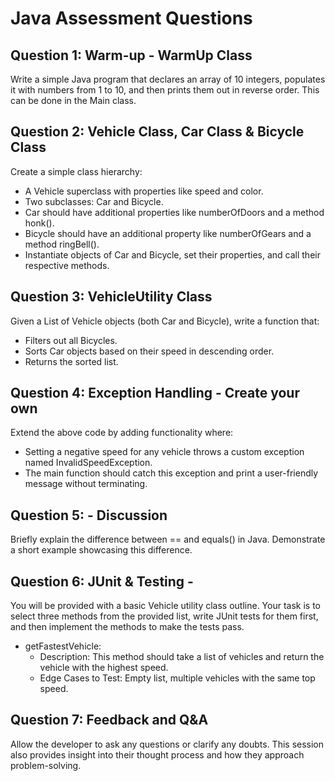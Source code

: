 # Java Assessment Questions

## Question 1: Warm-up - WarmUp Class

Write a simple Java program that declares an array of 10 integers, populates it with numbers from 1 to 10, and then prints them out in reverse order.  This can be done in the Main class.

## Question 2: Vehicle Class, Car Class & Bicycle Class

Create a simple class hierarchy:

- A Vehicle superclass with properties like speed and color.
- Two subclasses: Car and Bicycle.
- Car should have additional properties like numberOfDoors and a method honk().
- Bicycle should have an additional property like numberOfGears and a method ringBell().
- Instantiate objects of Car and Bicycle, set their properties, and call their respective methods.

## Question 3: VehicleUtility Class

Given a List of Vehicle objects (both Car and Bicycle), write a function that:

- Filters out all Bicycles.
- Sorts Car objects based on their speed in descending order.
- Returns the sorted list.

## Question 4: Exception Handling - Create your own

Extend the above code by adding functionality where:

- Setting a negative speed for any vehicle throws a custom exception named InvalidSpeedException.
- The main function should catch this exception and print a user-friendly message without terminating.

## Question 5: - Discussion 

Briefly explain the difference between == and equals() in Java. Demonstrate a short example showcasing this difference.

## Question 6: JUnit & Testing - 

You will be provided with a basic Vehicle utility class outline. Your task is to select three methods from the provided list, write JUnit tests for them first, and then implement the methods to make the tests pass.

- getFastestVehicle:
    - Description: This method should take a list of vehicles and return the vehicle with the highest speed.
    - Edge Cases to Test: Empty list, multiple vehicles with the same top speed.

## Question 7: Feedback and Q&A 

Allow the developer to ask any questions or clarify any doubts. This session also provides insight into their thought process and how they approach problem-solving.
